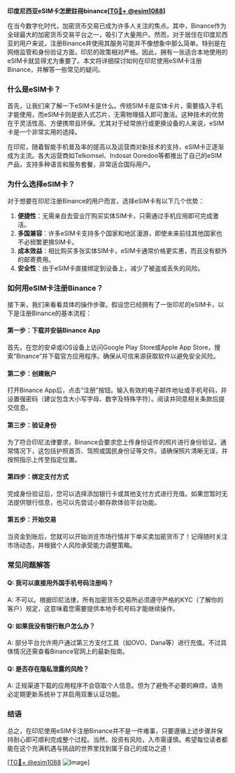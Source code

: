 **印度尼西亚eSIM卡怎麽註冊binance[[TG💪+ @esim1088](https://t.me/s/esim1088)]**

在当今数字化时代，加密货币交易已成为许多人关注的焦点。其中，Binance作为全球最大的加密货币交易平台之一，吸引了大量用户。然而，对于居住在印度尼西亚的用户来说，注册Binance并使用其服务可能并不像想象中那么简单。特别是在网络监管和身份验证方面，印尼的政策相对严格。因此，拥有一张适合本地使用的eSIM卡就显得尤为重要了。本文将详细探讨如何在印尼使用eSIM卡注册Binance，并解答一些常见的疑问。

### 什么是eSIM卡？

首先，让我们来了解一下eSIM卡是什么。传统SIM卡是实体卡片，需要插入手机才能使用，而eSIM卡则是嵌入式芯片，无需物理插入即可激活。这种技术的优势在于灵活性高、方便携带且环保。尤其对于经常旅行或更换设备的人来说，eSIM卡是一个非常实用的选择。

在印尼，随着智能手机普及率的提高以及运营商对新技术的支持，eSIM卡正逐渐成为主流。各大运营商如Telkomsel、Indosat Ooredoo等都推出了自己的eSIM产品，支持多种语言和服务套餐，非常适合国际用户。

### 为什么选择eSIM卡？

对于想要在印尼注册Binance的用户而言，选择eSIM卡有以下几个优势：

1. **便捷性**：无需亲自去营业厅购买实体SIM卡，只需通过手机应用即可完成激活。
2. **多国兼容**：许多eSIM卡支持多个国家和地区漫游，即使未来前往其他国家也不必频繁更换SIM卡。
3. **成本效益**：相比购买多张实体SIM卡，eSIM卡通常价格更实惠，而且没有额外的邮寄费用。
4. **安全性**：由于eSIM卡直接绑定到设备上，减少了被盗或丢失的风险。

### 如何用eSIM卡注册Binance？

接下来，我们来看看具体的操作步骤。假设您已经拥有了一张印尼的eSIM卡，以下是注册Binance的基本流程：

#### 第一步：下载并安装Binance App

首先，在您的安卓或iOS设备上访问Google Play Store或Apple App Store，搜索“Binance”并下载官方应用程序。确保从可信来源获取软件以避免安全风险。

#### 第二步：创建账户

打开Binance App后，点击“注册”按钮。输入有效的电子邮件地址或手机号码，并设置强密码（建议包含大小写字母、数字及特殊字符）。阅读并同意相关条款后提交信息。

#### 第三步：验证身份

为了符合印尼法律要求，Binance会要求您上传身份证件的照片进行身份验证。通常情况下，这包括护照首页、驾照或国民身份证等文件。请确保照片清晰无误，并按照指示上传至指定位置。

#### 第四步：绑定支付方式

完成身份验证后，您可以选择添加银行卡或其他支付方式进行充值。如果您暂时无法提供银行信息，也可以先尝试小额存款体验平台功能。

#### 第五步：开始交易

当资金到账后，您就可以开始浏览市场行情并下单买卖加密货币了！记得随时关注市场动态，并根据个人风险承受能力调整策略。

### 常见问题解答

#### Q: 我可以直接用外国手机号码注册吗？
A: 不可以。根据印尼法律，所有加密货币交易所必须遵守严格的KYC（了解你的客户）规定，这意味着您需要提供本地手机号码才能继续操作。

#### Q: 如果我没有银行账户怎么办？
A: 部分平台允许用户通过第三方支付工具（如OVO、Dana等）进行充值。不过具体情况还需查看Binance官网上的最新指南。

#### Q: 是否存在隐私泄露的风险？
A: 正规渠道下载的应用程序不会窃取个人信息。但为了避免不必要的麻烦，请务必定期更新系统补丁并启用双重认证功能。

### 结语

总之，在印尼使用eSIM卡注册Binance并不是一件难事，只要遵循上述步骤并保持耐心即可顺利完成整个过程。当然，投资有风险，入市需谨慎。希望每位读者都能在这个充满机遇与挑战的世界里找到属于自己的成功之道！

[[TG💪+ @esim1088](https://t.me/s/esim1088) ![Image](https://i.postimg.cc/4NQfJmqS/Snipaste-2025-05-13-00-14-12.png)]